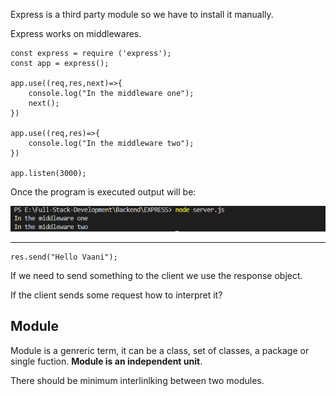 Express is a third party module so we have to install it manually.

Express works on middlewares.

```
const express = require ('express');
const app = express();

app.use((req,res,next)=>{
    console.log("In the middleware one");
    next();
})

app.use((req,res)=>{
    console.log("In the middleware two");
})

app.listen(3000);
```

Once the program is executed output will be:

![1669182517937](image/README/1669182517937.png)


---

```
res.send("Hello Vaani");
```


If we need to send something to the client we use the response object.

If the client sends some request how to interpret it?

## Module

Module is a genreric term, it can be a class, set of classes, a package or single fuction. **Module is an independent unit**.

There should be minimum interlinlking between two modules.
